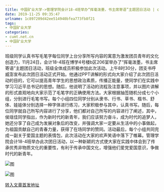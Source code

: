 ```yaml
---
title: 中国矿业大学->管理学院会计18-4班举办“挥毫泼墨，书主席寄语”主题团日活动 | cumt.net.cn
date: 2019-11-25 09:35:47
urlname: 1c897209d42ee514940bfea773fb8f21
tags: 
- 中国矿业大学
categories:
- cumt.net.cn
- 中国矿业大学
---
```

班级同学认真书写毛笔字每位同学上台分享所写内容的寓意为激发团员青年的文化创造力，11月24日，会计18-4班在博学4号楼b区206室举办了“挥毫泼墨，书主席寄语”主题团日活动，班级全体成员积极参加此次活动。上午8时30分，团支书呼威澎宣布此次团日活动正式开始。他通过PPT讲解的形式向大家介绍了此次团日活动的目的，它可以提高青年学生的思想政治素质，传播正能量，使同学们在实践中学习习近平总书记的思想。随后，他说明了活动的流程及注意事项，并以图片讲解的形式直观地向大家示范了毛笔字的正确使用方法。大家根据抽签随机分成七个小组，分别进行毛笔书写。每个小组四位同学分别从隶书、行书、草书、楷书、舒体、娃娃体分别选择一种字体进行练习，大家积极参与其中，认真书写。随后，每位同学就自己所写内容进行了分享，他们都对自己所写的内容进行了阐述，其中，侯瑶佳同学指出，作为新时代的新青年，我们应该努力奋斗，成为时代的追梦人，她还分享了自己成为发展对象后的改变，并强调大家一定要从生活中的小事做起，为祖国贡献自己的青春力量，获得了在场同学的赞同。活动最后，每个小组共同完成一副关于爱国主题的表情包，此次活动在大家的欢声笑语中落下了帷幕。管理学院会计18-4班举办此次团日活动，以一种新颖的方式使大家在实践中体会到了传承优秀非物质文化的重要性，有利于传承中国文化，增强他们爱党爱国意识，争做时代的新青年。

![图](http://xwzx.cumt.edu.cn/_upload/article/images/17/43/ddb78c3d4a86ada1645c1dc09f77/eb265e8e-f8ca-4f74-aa4e-5c8c7d989057.jpg)

![图](http://xwzx.cumt.edu.cn/_upload/article/images/17/43/ddb78c3d4a86ada1645c1dc09f77/fd0d3fb5-0ed4-43d5-97f7-963e59aadba5.jpg)

[转入文章首发地址](http://xwzx.cumt.edu.cn/68/7b/c523a551035/page.htm)